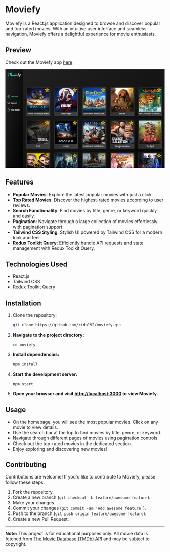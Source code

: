 # Moviefy

Moviefy is a React.js application designed to browse and discover popular and top-rated movies. With an intuitive user interface and seamless navigation, Moviefy offers a delightful experience for movie enthusiasts.

## Preview

Check out the Moviefy app [here](https://moviefy-application.vercel.app/).


![Moviefy Preview](./src/assets/5.png)

## Features

- **Popular Movies**: Explore the latest popular movies with just a click.
- **Top Rated Movies**: Discover the highest-rated movies according to user reviews.
- **Search Functionality**: Find movies by title, genre, or keyword quickly and easily.
- **Pagination**: Navigate through a large collection of movies effortlessly with pagination support.
- **Tailwind CSS Styling**: Stylish UI powered by Tailwind CSS for a modern look and feel.
- **Redux Toolkit Query**: Efficiently handle API requests and state management with Redux Toolkit Query.

## Technologies Used

- React.js
- Tailwind CSS
- Redux Toolkit Query

## Installation

1. Clone the repository:

   ```bash
   git clone https://github.com/rida192/moviefy.git
    ```

2. **Navigate to the project directory:**

    ```bash
    cd moviefy
    ```

3. **Install dependencies:**

    ```bash
    npm install
    ```

4. **Start the development server:**

    ```bash
    npm start
    ```

5. **Open your browser and visit [http://localhost:3000](http://localhost:3000) to view Moviefy.**

## Usage

- On the homepage, you will see the most popular movies. Click on any movie to view details.
- Use the search bar at the top to find movies by title, genre, or keyword.
- Navigate through different pages of movies using pagination controls.
- Check out the top-rated movies in the dedicated section.
- Enjoy exploring and discovering new movies!

## Contributing

Contributions are welcome! If you'd like to contribute to Moviefy, please follow these steps:

1. Fork the repository.
2. Create a new branch (`git checkout -b feature/awesome-feature`).
3. Make your changes.
4. Commit your changes (`git commit -am 'Add awesome feature'`).
5. Push to the branch (`git push origin feature/awesome-feature`).
6. Create a new Pull Request.

---

**Note:** This project is for educational purposes only. All movie data is fetched from [The Movie Database (TMDb) API](https://www.themoviedb.org/documentation/api) and may be subject to copyright.
